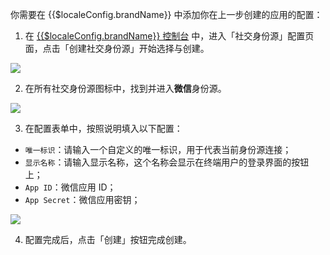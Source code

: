 <IntegrationDetailCard :title="`在 ${$localeConfig.brandName} 填入应用配置`">

你需要在 {{$localeConfig.brandName}} 中添加你在上一步创建的应用的配置：

1. 在 [{{$localeConfig.brandName}} 控制台](https://console.authing.cn) 中，进入「社交身份源」配置页面，点击「创建社交身份源」开始选择与创建。

![](~@imagesZhCn/connections/Add-Social-Connections.png)

2. 在所有社交身份源图标中，找到并进入**微信**身份源。

![](~@imagesZhCn/connections/wechat/choose-wechat-identity-source.png)

3. 在配置表单中，按照说明填入以下配置：

- `唯一标识`：请输入一个自定义的唯一标识，用于代表当前身份源连接；
- `显示名称`：请输入显示名称，这个名称会显示在终端用户的登录界面的按钮上；
- `App ID`：微信应用 ID；
- `App Secret`：微信应用密钥；

![](~@imagesZhCn/connections/wechat/wechat-mobile-app/wechat-mobile-connection.png)

4. 配置完成后，点击「创建」按钮完成创建。

</IntegrationDetailCard>
